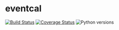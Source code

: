 # eventcal

[![Build Status](https://github.com/uw-it-aca/eventcal/workflows/Build%2C%20Test%20and%20Deploy/badge.svg)](https://github.com/uw-it-aca/eventcal/actions)
[![Coverage Status](https://coveralls.io/repos/uw-it-aca/eventcal/badge.svg?branch=main)](https://coveralls.io/r/uw-it-aca/eventcal?branch=main)
![Python versions](https://img.shields.io/badge/python-3.12-blue.svg)
